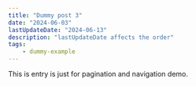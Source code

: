```yaml
---
title: "Dummy post 3"
date: "2024-06-03"
lastUpdateDate: "2024-06-13"
description: "lastUpdateDate affects the order"
tags:
    - dummy-example
---
```


This is entry is just for pagination and navigation demo.